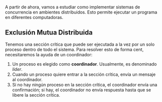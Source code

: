 A partir de ahora, vamos a estudiar como implementar sistemas de concurrencia en ambientes distribuidos. Esto permite ejecutar un programa en diferentes computadoras.

## Exclusión Mutua Distribuida

Tenemos una sección crítica que puede ser ejecutada a la vez por un solo proceso dentro de todo el sistema. Para resolver esto de forma cent, necesitaremos la ayuda de un coordinador:

1. Un proceso es elegido como **coordinador**. Usualmente, es denominado *lider*.
2. Cuando un proceso quiere entrar a la sección crítica, envía un mensaje al coordinador.
3. Si no hay ningún proceso en la sección crítica, el coordinador envía una confirmación; si hay, el coordinador no envía respuesta hasta que se libere la sección crítica.

